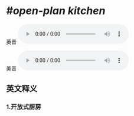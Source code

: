 # ***\#open-plan kitchen*** 
英音
<audio src="./media/open-plan kitchen1_AAC.aac" controls="controls"></audio>

美音
<audio src="./media/open-plan kitchen2_AAC.aac" controls="controls"></audio>



  

英文释义
---
### 1.**开放式厨房**  


